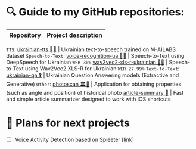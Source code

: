 # 🔍 Guide to my GitHub repositories:

Repository          |  Project description
:-------------------------|:-------------------------
`TTS`:
[ukrainian-tts 📢🤖](https://github.com/robinhad/ukrainian-tts) | Ukrainian text-to-speech trained on M-AILABS dataset
`Speech-to-Text`:
[voice-recognition-ua 🤖🎤](https://github.com/robinhad/voice-recognition-ua)  |  Speech-to-Text using DeepSpeech for Ukrainian `WER 30%`
[wav2vec2-xls-r-ukrainian 🤖🎤](https://github.com/robinhad/wav2vec2-xls-r-ukrainian)  | Speech-to-Text using Wav2Vec2 XLS-R for Ukrainian `WER 27.99%`
`Text-to-Text`:
[ukrainian-qa ❓](https://github.com/robinhad/ukrainian-qa)  |  Ukrainian Question Answering models (Extractive and Generative)
`Other`:
[photoscan 🏛️👀](https://github.com/robinhad/photoscan) | Application for obtaining properties (such as angle and position) of historical photo
[article-summary 📖](https://github.com/robinhad/article-summary) | Fast and simple article summarizer designed to work with iOS shortcuts 

# 🎯 Plans for next projects
- [ ] Voice Activity Detection based on Spleeter [[link]](https://github.com/robinhad/spleeter-vad)
